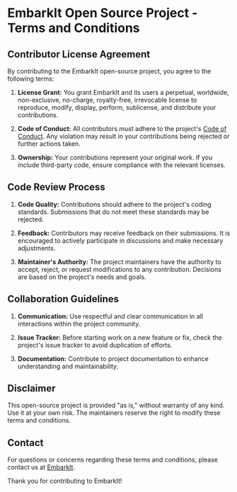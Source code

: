 # EmbarkIt Open Source Project - Terms and Conditions

## Contributor License Agreement

By contributing to the EmbarkIt open-source project, you agree to the following terms:

1. **License Grant:** You grant EmbarkIt and its users a perpetual, worldwide, non-exclusive, no-charge, royalty-free, irrevocable license to reproduce, modify, display, perform, sublicense, and distribute your contributions.

2. **Code of Conduct:** All contributors must adhere to the project's [Code of Conduct](docs/code-of-conduct.md). Any violation may result in your contributions being rejected or further actions taken.

3. **Ownership:** Your contributions represent your original work. If you include third-party code, ensure compliance with the relevant licenses.

## Code Review Process

1. **Code Quality:** Contributions should adhere to the project's coding standards. Submissions that do not meet these standards may be rejected.

2. **Feedback:** Contributors may receive feedback on their submissions. It is encouraged to actively participate in discussions and make necessary adjustments.

3. **Maintainer's Authority:** The project maintainers have the authority to accept, reject, or request modifications to any contribution. Decisions are based on the project's needs and goals.

## Collaboration Guidelines

1. **Communication:** Use respectful and clear communication in all interactions within the project community.

2. **Issue Tracker:** Before starting work on a new feature or fix, check the project's issue tracker to avoid duplication of efforts.

3. **Documentation:** Contribute to project documentation to enhance understanding and maintainability.

## Disclaimer

This open-source project is provided "as is," without warranty of any kind. Use it at your own risk. The maintainers reserve the right to modify these terms and conditions.

## Contact

For questions or concerns regarding these terms and conditions, please contact us at <a href="https://embarkIt.org/contact/">EmbarkIt</a>.

Thank you for contributing to EmbarkIt!
